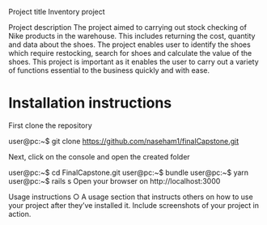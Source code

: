 Project title
Inventory project

Project description
The project aimed to carrying out stock checking of Nike products in the warehouse. This includes returning the cost, quantity and data about the shoes. The project enables user to identify the shoes which require restocking, search for shoes and calculate the value of the shoes. This project is important as it enables the user to carry out a variety of functions essential to the business quickly and with ease.

<h1> Installation instructions </h1>

First clone the repository

user@pc:~$ git clone https://github.com/naseham1/finalCapstone.git

Next, click on the console and open the created folder

user@pc:~$ cd FinalCapstone.git
user@pc:~$ bundle
user@pc:~$ yarn
user@pc:~$ rails s
Open your browser on http://localhost:3000

Usage instructions 
○ A usage section that instructs others on how to use your project after
they’ve installed it. Include screenshots of your project in action.
